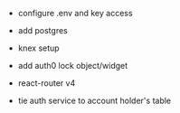 * configure .env and key access  
* add postgres  
* knex setup


* add auth0 lock object/widget
* react-router v4
* tie auth service to account holder's table